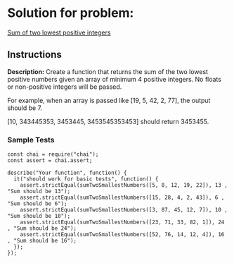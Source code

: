 # Solution for problem:

[Sum of two lowest positive integers](https://www.codewars.com/kata/558fc85d8fd1938afb000014)

## Instructions

**Description:**
Create a function that returns the sum of the two lowest positive numbers given an array of minimum 4 positive integers. No floats or non-positive integers will be passed.

For example, when an array is passed like [19, 5, 42, 2, 77], the output should be 7.

[10, 343445353, 3453445, 3453545353453] should return 3453455.

### Sample Tests

```plaintext
const chai = require("chai");
const assert = chai.assert;

describe("Your function", function() {
  it("should work for basic tests", function() {
    assert.strictEqual(sumTwoSmallestNumbers([5, 8, 12, 19, 22]), 13 , "Sum should be 13");
    assert.strictEqual(sumTwoSmallestNumbers([15, 28, 4, 2, 43]), 6 , "Sum should be 6");
    assert.strictEqual(sumTwoSmallestNumbers([3, 87, 45, 12, 7]), 10 , "Sum should be 10");
    assert.strictEqual(sumTwoSmallestNumbers([23, 71, 33, 82, 1]), 24 , "Sum should be 24");
    assert.strictEqual(sumTwoSmallestNumbers([52, 76, 14, 12, 4]), 16 , "Sum should be 16");
  });
});
```
